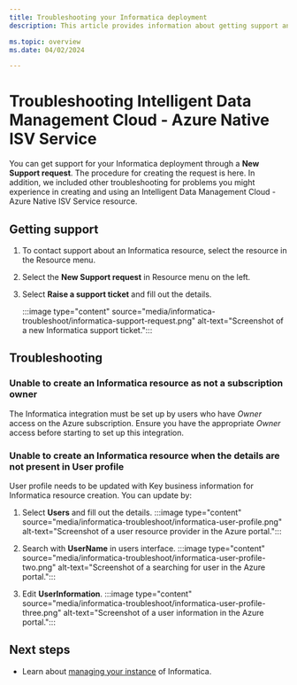 ```yaml
---
title: Troubleshooting your Informatica deployment
description: This article provides information about getting support and troubleshooting an Informatica integration.

ms.topic: overview
ms.date: 04/02/2024

---
```


# Troubleshooting Intelligent Data Management Cloud - Azure Native ISV Service

You can get support for your Informatica deployment through a **New Support request**. The procedure for creating the request is here. In addition, we included other troubleshooting for problems you might experience in creating and using an Intelligent Data Management Cloud - Azure Native ISV Service resource.

## Getting support  

1. To contact support about an Informatica resource, select the resource in the Resource menu.

1. Select the **New Support request** in Resource menu on the left.

1. Select **Raise a support ticket** and fill out the details.

    :::image type="content" source="media/informatica-troubleshoot/informatica-support-request.png" alt-text="Screenshot of a new Informatica support ticket.":::

## Troubleshooting

### Unable to create an Informatica resource as not a subscription owner  

The Informatica integration must be set up by users who have _Owner_ access on the Azure subscription. Ensure you have the appropriate _Owner_ access before starting to set up this integration.

### Unable to create an Informatica resource when the details are not present in User profile

User profile needs to be updated with Key business information for Informatica resource creation. You can update by:

1. Select **Users** and fill out the details.
     :::image type="content" source="media/informatica-troubleshoot/informatica-user-profile.png" alt-text="Screenshot of a user resource provider in the Azure portal.":::

1. Search with **UserName** in users interface.
    :::image type="content" source="media/informatica-troubleshoot/informatica-user-profile-two.png" alt-text="Screenshot of a searching for user in the Azure portal.":::

1. Edit **UserInformation**.
    :::image type="content" source="media/informatica-troubleshoot/informatica-user-profile-three.png" alt-text="Screenshot of a user information in the Azure portal.":::

## Next steps

- Learn about [managing your instance](informatica-manage.md) of Informatica.
<!-- 
- Get started with Informatica – An Azure Native ISV Service on

fix  links when marketplace links work.
    > [!div class="nextstepaction"]
    > [Azure portal](https://portal.azure.com/#view/HubsExtension/BrowseResource/resourceType/informatica.informaticaPLUS%2FinformaticaDeployments)

    > [!div class="nextstepaction"]
    > [Azure Marketplace](https://azuremarketplace.microsoft.com/marketplace/apps/f5-networks.f5-informatica-for-azure?tab=Overview) 
-->
